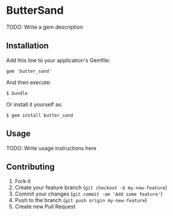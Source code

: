 # ButterSand

TODO: Write a gem description

## Installation

Add this line to your application's Gemfile:

    gem 'butter_sand'

And then execute:

    $ bundle

Or install it yourself as:

    $ gem install butter_sand

## Usage

TODO: Write usage instructions here

## Contributing

1. Fork it
2. Create your feature branch (`git checkout -b my-new-feature`)
3. Commit your changes (`git commit -am 'Add some feature'`)
4. Push to the branch (`git push origin my-new-feature`)
5. Create new Pull Request
